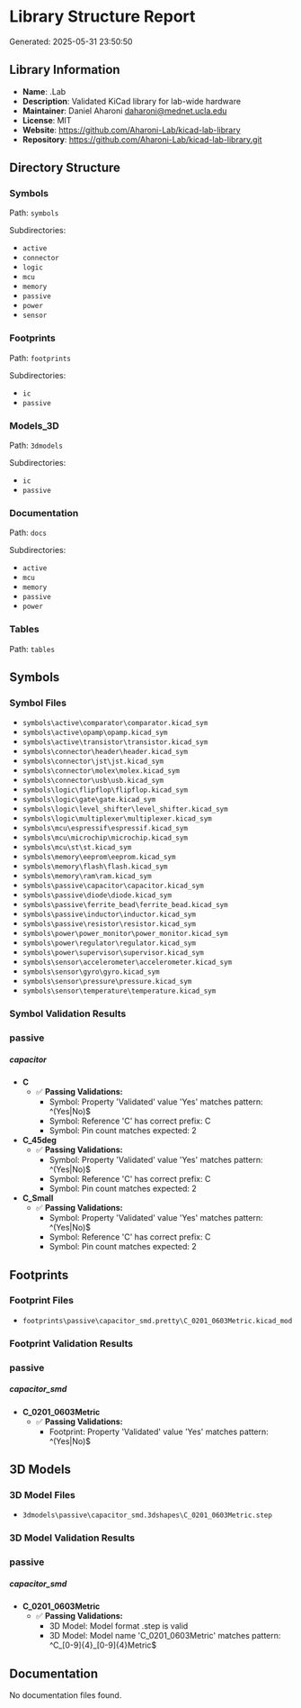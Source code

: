 # Library Structure Report

Generated: 2025-05-31 23:50:50

## Library Information
- **Name**: .Lab
- **Description**: Validated KiCad library for lab-wide hardware
- **Maintainer**: Daniel Aharoni <daharoni@mednet.ucla.edu>
- **License**: MIT
- **Website**: https://github.com/Aharoni-Lab/kicad-lab-library
- **Repository**: https://github.com/Aharoni-Lab/kicad-lab-library.git


## Directory Structure
### Symbols
Path: `symbols`

Subdirectories:
- `active`
- `connector`
- `logic`
- `mcu`
- `memory`
- `passive`
- `power`
- `sensor`

### Footprints
Path: `footprints`

Subdirectories:
- `ic`
- `passive`

### Models_3D
Path: `3dmodels`

Subdirectories:
- `ic`
- `passive`

### Documentation
Path: `docs`

Subdirectories:
- `active`
- `mcu`
- `memory`
- `passive`
- `power`

### Tables
Path: `tables`


## Symbols
### Symbol Files
-  `symbols\active\comparator\comparator.kicad_sym`
-  `symbols\active\opamp\opamp.kicad_sym`
-  `symbols\active\transistor\transistor.kicad_sym`
-  `symbols\connector\header\header.kicad_sym`
-  `symbols\connector\jst\jst.kicad_sym`
-  `symbols\connector\molex\molex.kicad_sym`
-  `symbols\connector\usb\usb.kicad_sym`
-  `symbols\logic\flipflop\flipflop.kicad_sym`
-  `symbols\logic\gate\gate.kicad_sym`
-  `symbols\logic\level_shifter\level_shifter.kicad_sym`
-  `symbols\logic\multiplexer\multiplexer.kicad_sym`
-  `symbols\mcu\espressif\espressif.kicad_sym`
-  `symbols\mcu\microchip\microchip.kicad_sym`
-  `symbols\mcu\st\st.kicad_sym`
-  `symbols\memory\eeprom\eeprom.kicad_sym`
-  `symbols\memory\flash\flash.kicad_sym`
-  `symbols\memory\ram\ram.kicad_sym`
-  `symbols\passive\capacitor\capacitor.kicad_sym`
-  `symbols\passive\diode\diode.kicad_sym`
-  `symbols\passive\ferrite_bead\ferrite_bead.kicad_sym`
-  `symbols\passive\inductor\inductor.kicad_sym`
-  `symbols\passive\resistor\resistor.kicad_sym`
-  `symbols\power\power_monitor\power_monitor.kicad_sym`
-  `symbols\power\regulator\regulator.kicad_sym`
-  `symbols\power\supervisor\supervisor.kicad_sym`
-  `symbols\sensor\accelerometer\accelerometer.kicad_sym`
-  `symbols\sensor\gyro\gyro.kicad_sym`
-  `symbols\sensor\pressure\pressure.kicad_sym`
-  `symbols\sensor\temperature\temperature.kicad_sym`

### Symbol Validation Results
### passive
##### capacitor
- **C**
  - ✅ **Passing Validations:**
    - Symbol: Property 'Validated' value 'Yes' matches pattern: ^(Yes|No)$
    - Symbol: Reference 'C' has correct prefix: C
    - Symbol: Pin count matches expected: 2
- **C_45deg**
  - ✅ **Passing Validations:**
    - Symbol: Property 'Validated' value 'Yes' matches pattern: ^(Yes|No)$
    - Symbol: Reference 'C' has correct prefix: C
    - Symbol: Pin count matches expected: 2
- **C_Small**
  - ✅ **Passing Validations:**
    - Symbol: Property 'Validated' value 'Yes' matches pattern: ^(Yes|No)$
    - Symbol: Reference 'C' has correct prefix: C
    - Symbol: Pin count matches expected: 2


## Footprints
### Footprint Files
-  `footprints\passive\capacitor_smd.pretty\C_0201_0603Metric.kicad_mod`

### Footprint Validation Results
### passive
##### capacitor_smd
- **C_0201_0603Metric**
  - ✅ **Passing Validations:**
    - Footprint: Property 'Validated' value 'Yes' matches pattern: ^(Yes|No)$


## 3D Models
### 3D Model Files
-  `3dmodels\passive\capacitor_smd.3dshapes\C_0201_0603Metric.step`

### 3D Model Validation Results
### passive
##### capacitor_smd
- **C_0201_0603Metric**
  - ✅ **Passing Validations:**
    - 3D Model: Model format .step is valid
    - 3D Model: Model name 'C_0201_0603Metric' matches pattern: ^C_[0-9]{4}_[0-9]{4}Metric$


## Documentation
No documentation files found.
